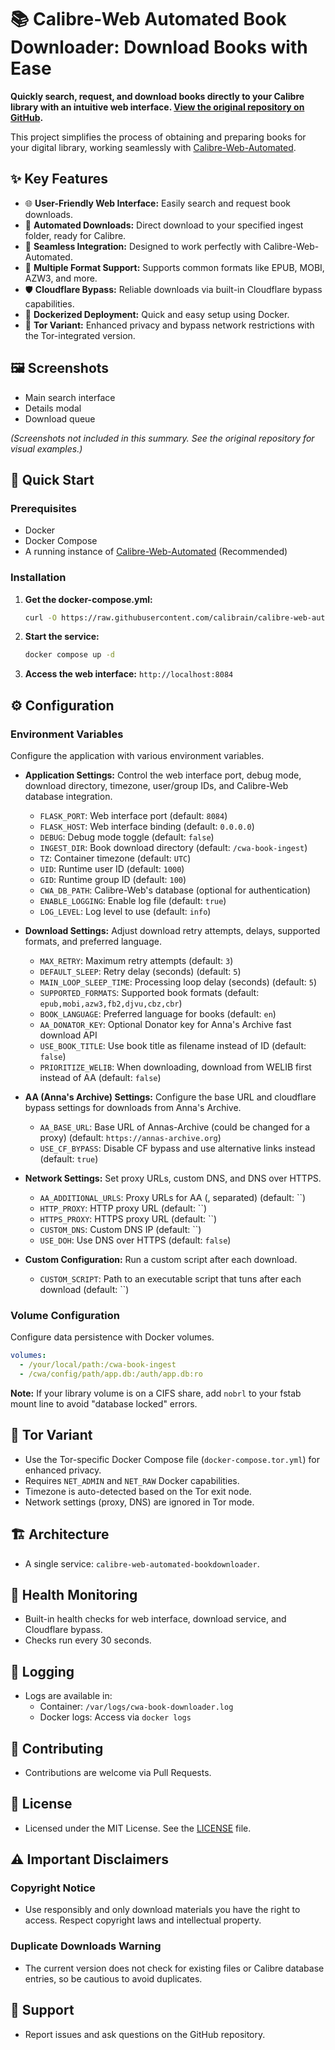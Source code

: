 # 📚 Calibre-Web Automated Book Downloader: Download Books with Ease

**Quickly search, request, and download books directly to your Calibre library with an intuitive web interface.  [View the original repository on GitHub](https://github.com/calibrain/calibre-web-automated-book-downloader).**

This project simplifies the process of obtaining and preparing books for your digital library, working seamlessly with [Calibre-Web-Automated](https://github.com/crocodilestick/Calibre-Web-Automated).

## ✨ Key Features

*   🌐 **User-Friendly Web Interface:** Easily search and request book downloads.
*   🔄 **Automated Downloads:** Direct download to your specified ingest folder, ready for Calibre.
*   🔌 **Seamless Integration:** Designed to work perfectly with Calibre-Web-Automated.
*   📖 **Multiple Format Support:**  Supports common formats like EPUB, MOBI, AZW3, and more.
*   🛡️ **Cloudflare Bypass:** Reliable downloads via built-in Cloudflare bypass capabilities.
*   🐳 **Dockerized Deployment:** Quick and easy setup using Docker.
*   🧅 **Tor Variant:** Enhanced privacy and bypass network restrictions with the Tor-integrated version.

## 🖼️ Screenshots

*   Main search interface
*   Details modal
*   Download queue

*(Screenshots not included in this summary.  See the original repository for visual examples.)*

## 🚀 Quick Start

### Prerequisites

*   Docker
*   Docker Compose
*   A running instance of [Calibre-Web-Automated](https://github.com/crocodilestick/Calibre-Web-Automated) (Recommended)

### Installation

1.  **Get the docker-compose.yml:**

    ```bash
    curl -O https://raw.githubusercontent.com/calibrain/calibre-web-automated-book-downloader/refs/heads/main/docker-compose.yml
    ```

2.  **Start the service:**

    ```bash
    docker compose up -d
    ```

3.  **Access the web interface:** `http://localhost:8084`

## ⚙️ Configuration

### Environment Variables

Configure the application with various environment variables.

*   **Application Settings:** Control the web interface port, debug mode, download directory, timezone, user/group IDs, and Calibre-Web database integration.

    *   `FLASK_PORT`: Web interface port (default: `8084`)
    *   `FLASK_HOST`: Web interface binding (default: `0.0.0.0`)
    *   `DEBUG`: Debug mode toggle (default: `false`)
    *   `INGEST_DIR`: Book download directory (default: `/cwa-book-ingest`)
    *   `TZ`: Container timezone (default: `UTC`)
    *   `UID`: Runtime user ID (default: `1000`)
    *   `GID`: Runtime group ID (default: `100`)
    *   `CWA_DB_PATH`: Calibre-Web's database (optional for authentication)
    *   `ENABLE_LOGGING`: Enable log file (default: `true`)
    *   `LOG_LEVEL`: Log level to use (default: `info`)

*   **Download Settings:** Adjust download retry attempts, delays, supported formats, and preferred language.

    *   `MAX_RETRY`: Maximum retry attempts (default: `3`)
    *   `DEFAULT_SLEEP`: Retry delay (seconds) (default: `5`)
    *   `MAIN_LOOP_SLEEP_TIME`: Processing loop delay (seconds) (default: `5`)
    *   `SUPPORTED_FORMATS`: Supported book formats (default: `epub,mobi,azw3,fb2,djvu,cbz,cbr`)
    *   `BOOK_LANGUAGE`: Preferred language for books (default: `en`)
    *   `AA_DONATOR_KEY`: Optional Donator key for Anna's Archive fast download API
    *   `USE_BOOK_TITLE`: Use book title as filename instead of ID (default: `false`)
    *   `PRIORITIZE_WELIB`: When downloading, download from WELIB first instead of AA (default: `false`)

*   **AA (Anna's Archive) Settings:** Configure the base URL and cloudflare bypass settings for downloads from Anna's Archive.

    *   `AA_BASE_URL`: Base URL of Annas-Archive (could be changed for a proxy) (default: `https://annas-archive.org`)
    *   `USE_CF_BYPASS`: Disable CF bypass and use alternative links instead (default: `true`)

*   **Network Settings:** Set proxy URLs, custom DNS, and DNS over HTTPS.

    *   `AA_ADDITIONAL_URLS`: Proxy URLs for AA (, separated) (default: ``)
    *   `HTTP_PROXY`: HTTP proxy URL (default: ``)
    *   `HTTPS_PROXY`: HTTPS proxy URL (default: ``)
    *   `CUSTOM_DNS`: Custom DNS IP (default: ``)
    *   `USE_DOH`: Use DNS over HTTPS (default: `false`)

*   **Custom Configuration:**  Run a custom script after each download.

    *   `CUSTOM_SCRIPT`: Path to an executable script that tuns after each download (default: ``)

### Volume Configuration

Configure data persistence with Docker volumes.

```yaml
volumes:
  - /your/local/path:/cwa-book-ingest
  - /cwa/config/path/app.db:/auth/app.db:ro
```

**Note:** If your library volume is on a CIFS share, add `nobrl` to your fstab mount line to avoid "database locked" errors.

## 🧅 Tor Variant

*   Use the Tor-specific Docker Compose file (`docker-compose.tor.yml`) for enhanced privacy.
*   Requires `NET_ADMIN` and `NET_RAW` Docker capabilities.
*   Timezone is auto-detected based on the Tor exit node.
*   Network settings (proxy, DNS) are ignored in Tor mode.

## 🏗️ Architecture

*   A single service: `calibre-web-automated-bookdownloader`.

## 🏥 Health Monitoring

*   Built-in health checks for web interface, download service, and Cloudflare bypass.
*   Checks run every 30 seconds.

## 📝 Logging

*   Logs are available in:
    *   Container: `/var/logs/cwa-book-downloader.log`
    *   Docker logs: Access via `docker logs`

## 🤝 Contributing

*   Contributions are welcome via Pull Requests.

## 📄 License

*   Licensed under the MIT License.  See the [LICENSE](LICENSE) file.

## ⚠️ Important Disclaimers

### Copyright Notice

*   Use responsibly and only download materials you have the right to access. Respect copyright laws and intellectual property.

### Duplicate Downloads Warning

*   The current version does not check for existing files or Calibre database entries, so be cautious to avoid duplicates.

## 💬 Support

*   Report issues and ask questions on the GitHub repository.